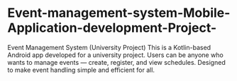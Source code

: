 # Event-management-system-Mobile-Application-development-Project-
Event Management System (University Project) This is a Kotlin-based Android app developed for a university project. Users can be anyone who wants to manage events — create, register, and view schedules. Designed to make event handling simple and efficient for all.
